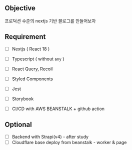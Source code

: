 ## Objective

프로덕션 수준의 nextjs 기반 블로그를 만들어보자


## Requirement

- [ ] Nextjs ( React 18 )
- [ ] Typescript ( without `any` )
- [ ] React Query, Recoil
- [ ] Styled Components
- [ ] Jest
- [ ] Storybook
- [ ] CI/CD with AWS BEANSTALK + github action


## Optional

- [ ] Backend with Strapi(v4) - after study
- [ ] Cloudflare base deploy from beanstalk - worker & page
